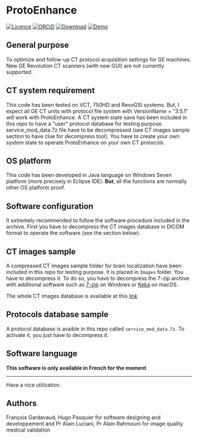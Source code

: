 # ProtoEnhance
[![Licence](https://img.shields.io/badge/license-GNU__GPLv3-yellow)](http://choosealicense.com/licenses/gpl-3.0/)
[![ORCiD](https://img.shields.io/badge/ORCID-0000--0001--9767--3241-green)](http://orcid.org/0000-0001-9767-3241) 
[![Download](https://img.shields.io/badge/ProtoEnhance-Download-red)](https://github.com/fgardavaud/ProtoEnhance/releases/download/v1.0/ProtoEnhance.zip)
[![Demo](https://img.shields.io/badge/Demo-Access-red)](http://www.canalc2.tv/video/12757)

## General purpose
To optimize and follow-up CT protocol acquisition settings for GE machines.
New GE Revolution CT scanners (with new GUI) are not currently supported.


## CT system requirement
This code has been tested on VCT, 750HD and RevoGSI systems. But, I expect all GE CT units with protocol file system with VersionName = "3.5.1" will work with ProtoEnhance.
A CT system state save has been included in this repo to have a "user" protocol database for testing purpose. service_mod_data.7z file have to be decompressed (see CT images sample section to have clue for decompress tool).
You have to create your own system state to operate ProtoEnhance on your own CT protocols.

## OS platform

This code has been developed in Java language on Windows Seven platform (more precisely in Eclipse IDE).
**But**, all the functions are normally other OS platform proof. 

## Software configuration

It extremely recommended to follow the software procedure included in the archive. First you have to decompress the CT images database in DICOM format to operate the software (see the section below).

## CT images sample

A compressed CT images sample folder for brain localization have been included in this repo for testing purpose. It is placed in `Images` folder. You have to decompress it. To do so, you have to decompress the 7-zip archive with additional software such as [7-zip](https://www.7-zip.org) on Windows or [Keka](https://www.keka.io/en/) on macOS.

The whole CT images database is available at this [link](https://drive.google.com/file/d/1gHHRTv2LkE8c3-3aNpRTc2L9JnsLl4Ud/view?usp=sharing)

## Protocols database sample

A protocol database is avaible in this repo called `service_mod_data.7z`. To activate it, you just have to decompress it.

## Software language

**This software is only available in French for the moment**. 

-----

Have a nice utilization.

## Authors

François Gardavaud, Hugo Pasquier for software designing and developpement and Pr Alain Luciani, Pr Alain Rahmouni for image quality medical validation

